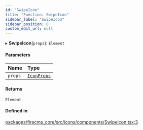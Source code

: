 ```yaml
---
id: "SwipeIcon"
title: "Function: SwipeIcon"
sidebar_label: "SwipeIcon"
sidebar_position: 0
custom_edit_url: null
---
```


▸ **SwipeIcon**(`props`): `Element`

#### Parameters

| Name | Type |
| :------ | :------ |
| `props` | [`IconProps`](../types/IconProps.md) |

#### Returns

`Element`

#### Defined in

[packages/firecms_core/src/icons/components/SwipeIcon.tsx:3](https://github.com/FireCMSco/firecms/blob/d45f3739/packages/firecms_core/src/icons/components/SwipeIcon.tsx#L3)

